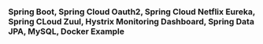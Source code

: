 ### Spring Boot, Spring Cloud Oauth2, Spring Cloud Netflix Eureka, Spring CLoud Zuul, Hystrix Monitoring Dashboard, Spring Data JPA, MySQL, Docker Example
